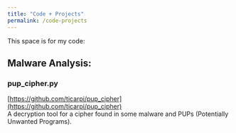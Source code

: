 ```yaml
---
title: "Code + Projects"
permalink: /code-projects
---
```


This space is for my code:

## Malware Analysis:

### pup\_cipher.py  
[https://github.com/ticarpi/pup_cipher](https://github.com/ticarpi/pup_cipher)  
A decryption tool for a cipher found in some malware and PUPs (Potentially Unwanted Programs).

